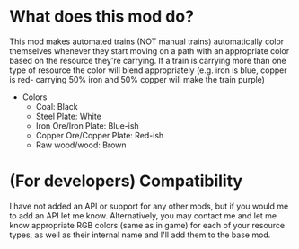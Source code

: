 # What does this mod do?

This mod makes automated trains (NOT manual trains) automatically color themselves whenever they start moving on a path with an appropriate color based on the resource they're carrying. If a train is carrying more than one type of resource the color will blend appropriately (e.g. iron is blue, copper is red- carrying 50% iron and 50% copper will make the train purple)

- Colors
    - Coal: Black
    - Steel Plate: White
    - Iron Ore/Iron Plate: Blue-ish
    - Copper Ore/Copper Plate: Red-ish
    - Raw wood/wood: Brown

# (For developers) Compatibility

I have not added an API or support for any other mods, but if you would me to add an API let me know. Alternatively, you may contact me and let me know appropriate RGB colors (same as in game) for each of your resource types, as well as their internal name and I'll add them to the base mod. 